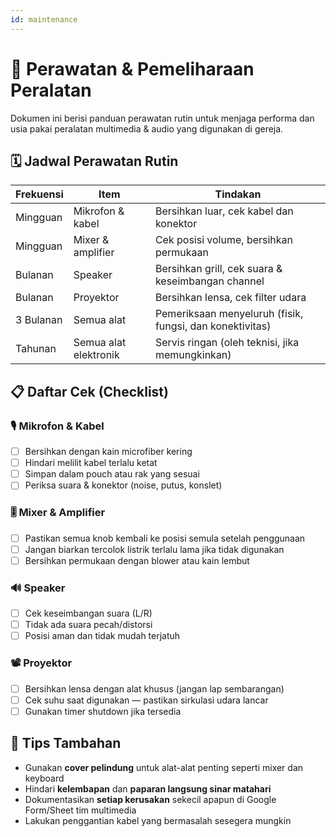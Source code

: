 ```yaml
---
id: maintenance
---
```


# 🧰 Perawatan & Pemeliharaan Peralatan

Dokumen ini berisi panduan perawatan rutin untuk menjaga performa dan usia pakai peralatan multimedia & audio yang digunakan di gereja.

## 🗓️ Jadwal Perawatan Rutin

| Frekuensi | Item                  | Tindakan                                                 |
| --------- | --------------------- | -------------------------------------------------------- |
| Mingguan  | Mikrofon & kabel      | Bersihkan luar, cek kabel dan konektor                   |
| Mingguan  | Mixer & amplifier     | Cek posisi volume, bersihkan permukaan                   |
| Bulanan   | Speaker               | Bersihkan grill, cek suara & keseimbangan channel        |
| Bulanan   | Proyektor             | Bersihkan lensa, cek filter udara                        |
| 3 Bulanan | Semua alat            | Pemeriksaan menyeluruh (fisik, fungsi, dan konektivitas) |
| Tahunan   | Semua alat elektronik | Servis ringan (oleh teknisi, jika memungkinkan)          |

## 📋 Daftar Cek (Checklist)

### 🎙️ Mikrofon & Kabel

* [ ] Bersihkan dengan kain microfiber kering
* [ ] Hindari melilit kabel terlalu ketat
* [ ] Simpan dalam pouch atau rak yang sesuai
* [ ] Periksa suara & konektor (noise, putus, konslet)

### 🎚️ Mixer & Amplifier

* [ ] Pastikan semua knob kembali ke posisi semula setelah penggunaan
* [ ] Jangan biarkan tercolok listrik terlalu lama jika tidak digunakan
* [ ] Bersihkan permukaan dengan blower atau kain lembut

### 🔊 Speaker

* [ ] Cek keseimbangan suara (L/R)
* [ ] Tidak ada suara pecah/distorsi
* [ ] Posisi aman dan tidak mudah terjatuh

### 📽️ Proyektor

* [ ] Bersihkan lensa dengan alat khusus (jangan lap sembarangan)
* [ ] Cek suhu saat digunakan — pastikan sirkulasi udara lancar
* [ ] Gunakan timer shutdown jika tersedia

## 🚨 Tips Tambahan

* Gunakan **cover pelindung** untuk alat-alat penting seperti mixer dan keyboard
* Hindari **kelembapan** dan **paparan langsung sinar matahari**
* Dokumentasikan **setiap kerusakan** sekecil apapun di Google Form/Sheet tim multimedia
* Lakukan penggantian kabel yang bermasalah sesegera mungkin